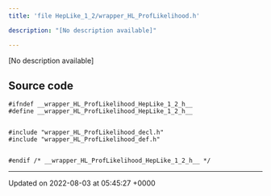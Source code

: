```yaml
---
title: 'file HepLike_1_2/wrapper_HL_ProfLikelihood.h'

description: "[No description available]"

---
```







[No description available]




## Source code

```
#ifndef __wrapper_HL_ProfLikelihood_HepLike_1_2_h__
#define __wrapper_HL_ProfLikelihood_HepLike_1_2_h__


#include "wrapper_HL_ProfLikelihood_decl.h"
#include "wrapper_HL_ProfLikelihood_def.h"


#endif /* __wrapper_HL_ProfLikelihood_HepLike_1_2_h__ */
```


-------------------------------

Updated on 2022-08-03 at 05:45:27 +0000
